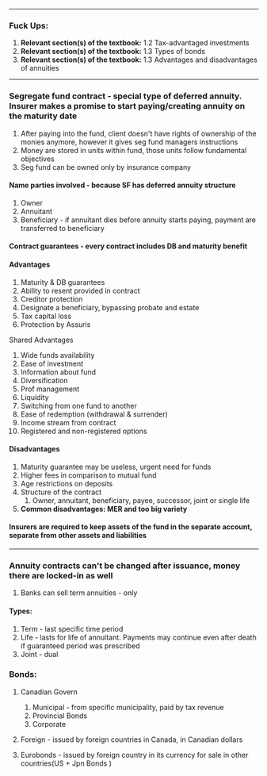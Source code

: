 ***
### Fuck Ups:
1. **Relevant section(s) of the textbook:** 1.2 Tax-advantaged investments
2. **Relevant section(s) of the textbook:** 1.3 Types of bonds
3. **Relevant section(s) of the textbook:** 1.3 Advantages and disadvantages of annuities
***
### Segregate fund contract - special type of deferred annuity. Insurer makes a promise to start paying/creating annuity on the maturity date 
1. After paying into the fund, client doesn't have rights of ownership of the monies anymore, however it gives seg fund managers instructions 
2. Money are stored in units within fund, those units follow fundamental objectives 
3. Seg fund can be owned only by insurance company 

#### Name parties involved - because SF has deferred annuity structure 
1. Owner 
2. Annuitant 
3. Beneficiary - if annuitant dies before annuity starts paying, payment are transferred to beneficiary 

#### Contract guarantees - every contract includes DB and maturity benefit 

#### Advantages 
1. Maturity & DB guarantees 
2. Ability to resent provided in contract 
3. Creditor protection 
4. Designate a beneficiary, bypassing probate and estate 
5. Tax capital loss
6. Protection by Assuris 

Shared Advantages 
1. Wide funds availability
2. Ease of investment 
3. Information about fund 
4. Diversification 
5. Prof management 
6. Liquidity 
7. Switching from one fund to another 
8. Ease of redemption (withdrawal & surrender)
9. Income stream from contract 
10. Registered and non-registered options 


#### Disadvantages 
1. Maturity guarantee may be useless, urgent need for funds 
2. Higher fees in comparison to mutual fund 
3. Age restrictions on deposits 
4. Structure of the contract 
	1. Owner, annuitant, beneficiary, payee, successor, joint or single life 
5. **Common disadvantages: MER and too big variety**

#### Insurers are required to keep assets of the fund in the separate account, separate from other assets and liabilities 

***
### Annuity contracts can't be changed after issuance, money there are locked-in as well
1. Banks can sell term annuities - only

#### Types:
1. Term - last specific time period 
2. Life - lasts for life of annuitant. Payments may continue even after death if guaranteed period was prescribed 
3. Joint - dual 

### Bonds:
1. Canadian Govern 
	1. Municipal - from specific municipality, paid by tax revenue  
	2. Provincial Bonds 
	3. Corporate 

2. Foreign - issued by foreign countries in Canada, in Canadian dollars 
3. Eurobonds - issued by foreign country in its currency for sale in other countries(US + Jpn Bonds )

